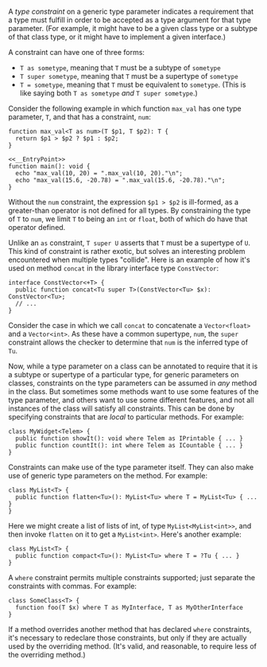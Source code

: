 A *type constraint* on a generic type parameter indicates a requirement that a type must fulfill in order to be accepted as a type
argument for that type parameter. (For example, it might have to be a given class type or a subtype of that class type, or it might
have to implement a given interface.)

A constraint can have one of three forms:
* `T as sometype`, meaning that `T` must be a subtype of `sometype`
* `T super sometype`, meaning that `T` must be a supertype of `sometype`
* `T = sometype`, meaning that `T` must be equivalent to `sometype`. (This is like saying both `T as sometype` *and* `T super sometype`.)

Consider the following example in which function `max_val` has one type parameter, `T`, and that has a constraint, `num`:

```max-val.hack
function max_val<T as num>(T $p1, T $p2): T {
  return $p1 > $p2 ? $p1 : $p2;
}

<<__EntryPoint>>
function main(): void {
  echo "max_val(10, 20) = ".max_val(10, 20)."\n";
  echo "max_val(15.6, -20.78) = ".max_val(15.6, -20.78)."\n";
}
```

Without the `num` constraint, the expression `$p1 > $p2` is ill-formed, as a greater-than operator is not defined for all types. By
constraining the type of `T` to `num`, we limit `T` to being an `int` or `float`, both of which do have that operator defined.

Unlike an `as` constraint, `T super U` asserts that `T` must be a supertype of `U`. This kind of constraint is rather exotic, but solves
an interesting problem encountered when multiple types "collide". Here is an example of how it's used on method `concat` in the library interface
type `ConstVector`:

```Hack
interface ConstVector<+T> {
  public function concat<Tu super T>(ConstVector<Tu> $x): ConstVector<Tu>;
  // ...
}
```

Consider the case in which we call `concat` to concatenate a `Vector<float>` and a `Vector<int>`. As these have a common supertype, `num`,
the `super` constraint allows the checker to determine that `num` is the inferred type of `Tu`.

Now, while a type parameter on a class can be annotated to require that it is a subtype or supertype of a particular type, for generic parameters
on classes, constraints on the type parameters can be assumed in *any* method in the class. But sometimes some methods want to use some features of
the type parameter, and others want to use some different features, and not all instances of the class will satisfy all constraints. This can be done by
specifying constraints that are *local* to particular methods. For example:

```Hack
class MyWidget<Telem> {
  public function showIt(): void where Telem as IPrintable { ... }
  public function countIt(): int where Telem as ICountable { ... }
}
```

Constraints can make use of the type parameter itself. They can also make use of generic type parameters on the method. For example:

```Hack
class MyList<T> {
  public function flatten<Tu>(): MyList<Tu> where T = MyList<Tu> { ... }
}
```

Here we might create a list of lists of int, of type `MyList<MyList<int>>`, and then invoke `flatten` on it to get a `MyList<int>`. Here's another example:

```Hack
class MyList<T> {
  public function compact<Tu>(): MyList<Tu> where T = ?Tu { ... }
}
```

A `where` constraint permits multiple constraints supported; just separate the constraints with commas. For example:

```Hack
class SomeClass<T> {
  function foo(T $x) where T as MyInterface, T as MyOtherInterface
}
```

If a method overrides another method that has declared `where` constraints, it's necessary to redeclare
those constraints, but only if they are actually used by the overriding method. (It's valid, and reasonable, to require less of the overriding method.)
